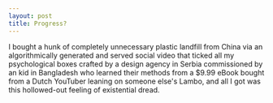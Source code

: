 ```yaml
---
layout: post
title: Progress?
---
```

I bought a hunk of completely unnecessary plastic landfill from China via an algorithmically generated and served social video that ticked all my psychological boxes crafted by a design agency in Serbia commissioned by an kid in Bangladesh who learned their methods from a $9.99 eBook bought from a Dutch YouTuber leaning on someone else's Lambo, and all I got was this hollowed-out feeling of existential dread.